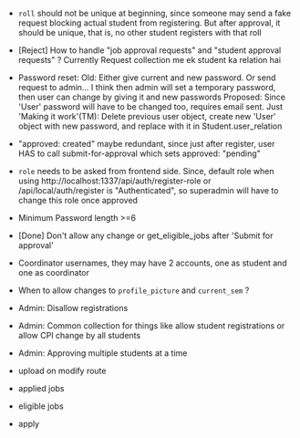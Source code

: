 * `roll` should not be unique at beginning, since someone may send a fake request blocking actual student from registering. But after approval, it should be unique, that is, no other student registers with that roll
* [Reject] How to handle "job approval requests" and "student approval requests" ? Currently Request collection me ek student ka relation hai
* Password reset:
  Old: Either give current and new password. Or send request to admin... I think then admin will set a temporary password, then user can change by giving it and new passwords
  Proposed: Since 'User' password will have to be changed too, requires email sent.
  Just 'Making it work'(TM): Delete previous user object, create new 'User' object with new password, and replace with it in Student.user_relation
* "approved: created" maybe redundant, since just after register, user HAS to call submit-for-approval which sets approved: "pending"
* `role` needs to be asked from frontend side. Since, default role when using http://localhost:1337/api/auth/register-role or /api/local/auth/register is "Authenticated", so superadmin will have to change this role once approved

* Minimum Password length >=6
* [Done] Don't allow any change or get_eligible_jobs after 'Submit for approval'
* Coordinator usernames, they may have 2 accounts, one as student and one as coordinator
* When to allow changes to `profile_picture` and `current_sem` ?

* Admin: Disallow registrations
* Admin: Common collection for things like allow student registrations or allow CPI change by all students
* Admin: Approving multiple students at a time

* upload on modify route
* applied jobs

* eligible jobs
* apply

